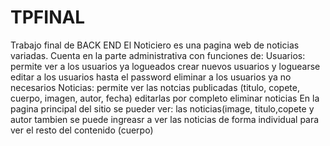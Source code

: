 # TPFINAL
Trabajo final de BACK END
El Noticiero es una pagina web de noticias variadas.
Cuenta en la parte administrativa con funciones de:
  Usuarios: permite ver a los usuarios ya logueados
            crear nuevos usuarios y loguearse
            editar a los usuarios hasta el password
            eliminar a los usuarios ya no necesarios
  Noticias: permite ver las notcias publicadas (titulo, copete, cuerpo, imagen, autor, fecha)
            editarlas por completo
            eliminar noticias
En la pagina principal del sitio se pueder ver:
  las noticias(image, titulo,copete y autor
  tambien se puede ingreasr a ver las noticias de forma individual para ver el resto del contenido (cuerpo)
  
